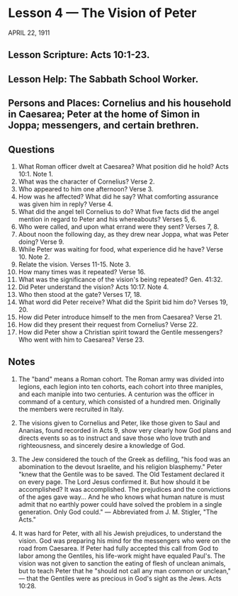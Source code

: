 # Lesson 4 — The Vision of Peter
APRIL 22, 1911

## Lesson Scripture: Acts 10:1-23.
## Lesson Help: The Sabbath School Worker.
## Persons and Places: Cornelius and his household in Caesarea; Peter at the home of Simon in Joppa; messengers, and certain brethren.

## Questions

1. What Roman officer dwelt at Caesarea? What position did he hold? Acts 10:1. Note 1.
2. What was the character of Cornelius? Verse 2.
3. Who appeared to him one afternoon? Verse 3.
4. How was he affected? What did he say? What comforting assurance was given him in reply? Verse 4.
5. What did the angel tell Cornelius to do? What five facts did the angel mention in regard to Peter and his whereabouts? Verses 5, 6.
6. Who were called, and upon what errand were they sent? Verses 7, 8.
7. About noon the following day, as they drew near Joppa, what was Peter doing? Verse 9.
8. While Peter was waiting for food, what experience did he have? Verse 10. Note 2.
9. Relate the vision. Verses 11-15. Note 3.
10. How many times was it repeated? Verse 16.
11. What was the significance of the vision's being repeated? Gen. 41:32.
12. Did Peter understand the vision? Acts 10:17. Note 4.
13. Who then stood at the gate? Verses 17, 18.
14. What word did Peter receive? What did the Spirit bid him do? Verses 19, 20.
15. How did Peter introduce himself to the men from Caesarea? Verse 21.
16. How did they present their request from Cornelius? Verse 22.
17. How did Peter show a Christian spirit toward the Gentile messengers? Who went with him to Caesarea? Verse 23.

## Notes

1. The "band" means a Roman cohort. The Roman army was divided into legions, each legion into ten cohorts, each cohort into three maniples, and each maniple into two centuries. A centurion was the officer in command of a century, which consisted of a hundred men. Originally the members were recruited in Italy.

2. The visions given to Cornelius and Peter, like those given to Saul and Ananias, found recorded in Acts 9, show very clearly how God plans and directs events so as to instruct and save those who love truth and righteousness, and sincerely desire a knowledge of God.

3. The Jew considered the touch of the Greek as defiling, "his food was an abomination to the devout Israelite, and his religion blasphemy." Peter "knew that the Gentile was to be saved. The Old Testament declared it on every page. The Lord Jesus confirmed it. But how should it be accomplished? It was accomplished. The prejudices and the convictions of the ages gave way... And he who knows what human nature is must admit that no earthly power could have solved the problem in a single generation. Only God could." — Abbreviated from J. M. Stigler, "The Acts."

4. It was hard for Peter, with all his Jewish prejudices, to understand the vision. God was preparing his mind for the messengers who were on the road from Caesarea. If Peter had fully accepted this call from God to labor among the Gentiles, his life-work might have equaled Paul's. The vision was not given to sanction the eating of flesh of unclean animals, but to teach Peter that he "should not call any man common or unclean," — that the Gentiles were as precious in God's sight as the Jews. Acts 10:28.
